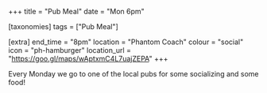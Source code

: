 +++
title = "Pub Meal"
date = "Mon 6pm"

[taxonomies]
tags = ["Pub Meal"]

[extra]
end_time = "8pm"
location = "Phantom Coach"
colour = "social"
icon = "ph-hamburger"
location_url = "https://goo.gl/maps/wAptxmC4L7uajZEPA"
+++

Every Monday we go to one of the local pubs for some socializing and some food!